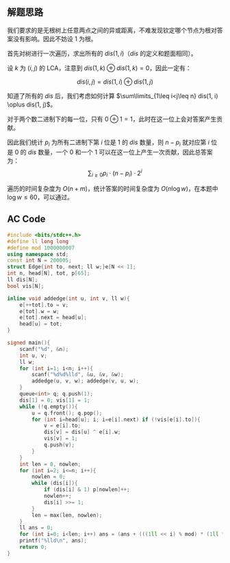 ## 解题思路
我们要求的是无根树上任意两点之间的异或距离，不难发现钦定哪个节点为根对答案没有影响。因此不妨设 $1$ 为根。

首先对树进行一次遍历，求出所有的 $dis(1, i)$（$dis$ 的定义和题面相同）。

设 $k$ 为 $(i, j)$ 的 LCA，注意到 $dis(1, k) \oplus dis(1, k) = 0$，因此一定有：

$$dis(i, j) = dis(1, i) \oplus dis(1, j)$$

知道了所有的 $dis$ 后，我们考虑如何计算 $\sum\limits_{1\leq i<j\leq n} dis(1, i) \oplus dis(1, j)$。

对于两个数二进制下的每一位，只有 $0 \oplus 1 = 1$，此时在这一位上会对答案产生贡献。

因此我们统计 $p_i$ 为所有二进制下第 $i$ 位是 $1$ 的 $dis$ 数量，则 $n - p_i$ 就对应第 $i$ 位是 $0$ 的 $dis$ 数量，一个 $0$ 和一个 $1$ 可以在这一位上产生一次贡献，因此总答案为：
$$\sum_{i \ge 0} p_i \cdot(n - p_i) \cdot 2^i$$

遍历的时间复杂度为 $O(n + m)$，统计答案的时间复杂度为 $O(n \log w)$，在本题中 $\log w \leq 60$，可以通过。

## AC Code
```cpp
#include <bits/stdc++.h>
#define ll long long
#define mod 1000000007
using namespace std;
const int N = 200005;
struct Edge{int to, next; ll w;}e[N << 1];
int n, head[N], tot, p[65];
ll dis[N];
bool vis[N];

inline void addedge(int u, int v, ll w){
	e[++tot].to = v;
	e[tot].w = w;
	e[tot].next = head[u];
	head[u] = tot;
}

signed main(){
	scanf("%d", &n);
	int u, v;
	ll w;
	for (int i=1; i<n; i++){
		scanf("%d%d%lld", &u, &v, &w);
		addedge(u, v, w); addedge(v, u, w);
	}
	queue<int> q; q.push(1);
	dis[1] = 0; vis[1] = 1;
	while (!q.empty()){
		u = q.front(); q.pop();
		for (int i=head[u]; i; i=e[i].next) if (!vis[e[i].to]){
			v = e[i].to;
			dis[v] = dis[u] ^ e[i].w;
			vis[v] = 1;
			q.push(v);
		}
	}
	int len = 0, nowlen;
	for (int i=2; i<=n; i++){
		nowlen = 0;
		while (dis[i]){
			if (dis[i] & 1) p[nowlen]++;
			nowlen++;
			dis[i] >>= 1;
		}
		len = max(len, nowlen);
	}
	ll ans = 0;
	for (int i=0; i<len; i++) ans = (ans + (((1ll << i) % mod) * (1ll * p[i] * (n - p[i]) % mod) % mod)) % mod;
	printf("%lld\n", ans);
	return 0;
}

```


